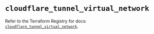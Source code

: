 # `cloudflare_tunnel_virtual_network`

Refer to the Terraform Registry for docs: [`cloudflare_tunnel_virtual_network`](https://registry.terraform.io/providers/cloudflare/cloudflare/4.44.0/docs/resources/tunnel_virtual_network).
